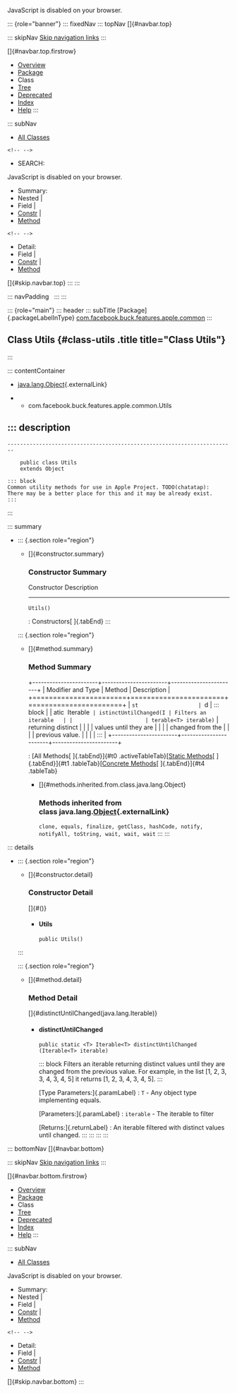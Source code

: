 <div>

JavaScript is disabled on your browser.

</div>

::: {role="banner"}
::: fixedNav
::: topNav
[]{#navbar.top}

::: skipNav
[Skip navigation links](#skip.navbar.top "Skip navigation links")
:::

[]{#navbar.top.firstrow}

-   [Overview](../../../../../../index.html)
-   [Package](package-summary.html)
-   Class
-   [Tree](package-tree.html)
-   [Deprecated](../../../../../../deprecated-list.html)
-   [Index](../../../../../../index-all.html)
-   [Help](../../../../../../help-doc.html)
:::

::: subNav
-   [All Classes](../../../../../../allclasses.html)

```{=html}
<!-- -->
```
-   SEARCH:

<div>

<div>

JavaScript is disabled on your browser.

</div>

</div>

<div>

-   Summary: 
-   Nested \| 
-   Field \| 
-   [Constr](#constructor.summary) \| 
-   [Method](#method.summary)

```{=html}
<!-- -->
```
-   Detail: 
-   Field \| 
-   [Constr](#constructor.detail) \| 
-   [Method](#method.detail)

</div>

[]{#skip.navbar.top}
:::
:::

::: navPadding
 
:::
:::

::: {role="main"}
::: header
::: subTitle
[Package]{.packageLabelInType} [com.facebook.buck.features.apple.common](package-summary.html)
:::

## Class Utils {#class-utils .title title="Class Utils"}
:::

::: contentContainer
-   [java.lang.Object](http://docs.oracle.com/javase/7/docs/api/java/lang/Object.html?is-external=true "class or interface in java.lang"){.externalLink}

-   -   com.facebook.buck.features.apple.common.Utils

::: description
-   

    ------------------------------------------------------------------------

        public class Utils
        extends Object

    ::: block
    Common utility methods for use in Apple Project. TODO(chatatap):
    There may be a better place for this and it may be already exist.
    :::
:::

::: summary
-   ::: {.section role="region"}
    -   []{#constructor.summary}

        ### Constructor Summary

          Constructor   Description
          ------------- -------------
          `Utils()`      

          : Constructors[ ]{.tabEnd}
    :::

    ::: {.section role="region"}
    -   []{#method.summary}

        ### Method Summary

        +-----------------------+-----------------------+-----------------------+
        | Modifier and Type     | Method                | Description           |
        +=======================+=======================+=======================+
        | `st                   | `d                    | ::: block             |
        | atic <T> Iterable<T>` | istinctUntilChanged​(I | Filters an iterable   |
        |                       | terable<T> iterable)` | returning distinct    |
        |                       |                       | values until they are |
        |                       |                       | changed from the      |
        |                       |                       | previous value.       |
        |                       |                       | :::                   |
        +-----------------------+-----------------------+-----------------------+

        : [All Methods[ ]{.tabEnd}]{#t0 .activeTableTab}[[Static
        Methods](javascript:show(1);)[ ]{.tabEnd}]{#t1
        .tableTab}[[Concrete
        Methods](javascript:show(8);)[ ]{.tabEnd}]{#t4 .tableTab}

        -   []{#methods.inherited.from.class.java.lang.Object}

            ### Methods inherited from class java.lang.[Object](http://docs.oracle.com/javase/7/docs/api/java/lang/Object.html?is-external=true "class or interface in java.lang"){.externalLink}

            `clone, equals, finalize, getClass, hashCode, notify, notifyAll, toString, wait, wait, wait`
    :::
:::

::: details
-   ::: {.section role="region"}
    -   []{#constructor.detail}

        ### Constructor Detail

        []{#<init>()}

        -   #### Utils

                public Utils()
    :::

    ::: {.section role="region"}
    -   []{#method.detail}

        ### Method Detail

        []{#distinctUntilChanged(java.lang.Iterable)}

        -   #### distinctUntilChanged

            ``` methodSignature
            public static <T> Iterable<T> distinctUntilChanged​(Iterable<T> iterable)
            ```

            ::: block
            Filters an iterable returning distinct values until they are
            changed from the previous value. For example, in the list
            \[1, 2, 3, 3, 4, 3, 4, 5\] it returns \[1, 2, 3, 4, 3, 4,
            5\].
            :::

            [Type Parameters:]{.paramLabel}
            :   `T` - Any object type implementing equals.

            [Parameters:]{.paramLabel}
            :   `iterable` - The iterable to filter

            [Returns:]{.returnLabel}
            :   An iterable filtered with distinct values until changed.
    :::
:::
:::
:::

::: bottomNav
[]{#navbar.bottom}

::: skipNav
[Skip navigation links](#skip.navbar.bottom "Skip navigation links")
:::

[]{#navbar.bottom.firstrow}

-   [Overview](../../../../../../index.html)
-   [Package](package-summary.html)
-   Class
-   [Tree](package-tree.html)
-   [Deprecated](../../../../../../deprecated-list.html)
-   [Index](../../../../../../index-all.html)
-   [Help](../../../../../../help-doc.html)
:::

::: subNav
-   [All Classes](../../../../../../allclasses.html)

<div>

<div>

JavaScript is disabled on your browser.

</div>

</div>

<div>

-   Summary: 
-   Nested \| 
-   Field \| 
-   [Constr](#constructor.summary) \| 
-   [Method](#method.summary)

```{=html}
<!-- -->
```
-   Detail: 
-   Field \| 
-   [Constr](#constructor.detail) \| 
-   [Method](#method.detail)

</div>

[]{#skip.navbar.bottom}
:::
